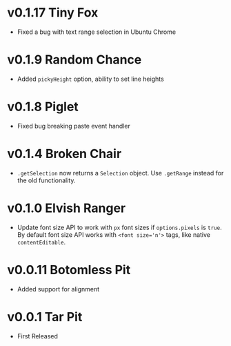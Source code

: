 # v0.1.17 Tiny Fox

- Fixed a bug with text range selection in Ubuntu Chrome

# v0.1.9 Random Chance

- Added `pickyHeight` option, ability to set line heights

# v0.1.8 Piglet

- Fixed bug breaking paste event handler

# v0.1.4 Broken Chair

- `.getSelection` now returns a `Selection` object. Use `.getRange` instead for the old functionality.

# v0.1.0 Elvish Ranger

- Update font size API to work with `px` font sizes if `options.pixels` is `true`. By default font size API works with `<font size='n'>` tags, like native `contentEditable`.

# v0.0.11 Botomless Pit

- Added support for alignment

# v0.0.1 Tar Pit

- First Released
